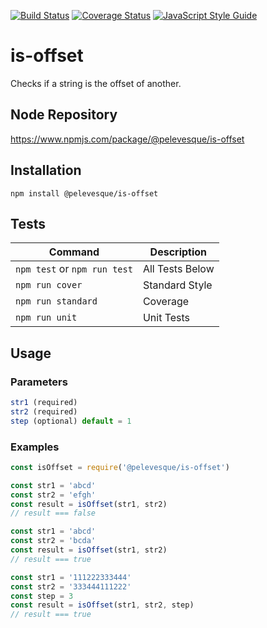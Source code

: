 [![Build Status](https://travis-ci.org/pelevesque/is-offset.svg?branch=master)](https://travis-ci.org/pelevesque/is-offset)
[![Coverage Status](https://coveralls.io/repos/github/pelevesque/is-offset/badge.svg?branch=master)](https://coveralls.io/github/pelevesque/is-offset?branch=master)
[![JavaScript Style Guide](https://img.shields.io/badge/code_style-standard-brightgreen.svg)](https://standardjs.com)

# is-offset

Checks if a string is the offset of another.

## Node Repository

https://www.npmjs.com/package/@pelevesque/is-offset

## Installation

`npm install @pelevesque/is-offset`

## Tests

Command                      | Description
---------------------------- | ------------
`npm test` or `npm run test` | All Tests Below
`npm run cover`              | Standard Style
`npm run standard`           | Coverage
`npm run unit`               | Unit Tests

## Usage

### Parameters

```js
str1 (required)  
str2 (required)   
step (optional) default = 1
```

### Examples

```js
const isOffset = require('@pelevesque/is-offset')
```

```js
const str1 = 'abcd'
const str2 = 'efgh'
const result = isOffset(str1, str2)
// result === false
```

```js
const str1 = 'abcd'
const str2 = 'bcda'
const result = isOffset(str1, str2)
// result === true
```

```js
const str1 = '111222333444'
const str2 = '333444111222'
const step = 3
const result = isOffset(str1, str2, step)
// result === true
```
